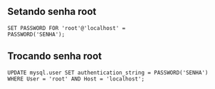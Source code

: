 ## Setando senha root

<code>SET PASSWORD FOR 'root'@'localhost' = PASSWORD('SENHA');</code>

## Trocando senha root

<code>UPDATE mysql.user SET authentication_string = PASSWORD('SENHA') WHERE User = 'root' AND Host = 'localhost';</code>